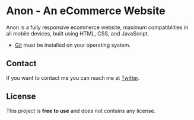 # Anon - An eCommerce Website



Anon is a fully responsive ecommerce website, maximum compatiblities in all mobile devices, built using HTML, CSS, and JavaScript.



* [Git](https://git-scm.com/downloads "Download Git") must be installed on your operating system.


## Contact

If you want to contact me you can reach me at [Twitter](https://www.twitter.com/codewithsadee).

## License

This project is **free to use** and does not contains any license.
